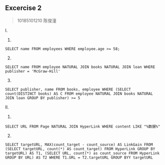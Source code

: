 ## Excercise 2

> 10185101210 陈俊潼

I.

1.

``` mysql
SELECT name FROM employees WHERE employee.age >= 58;
```

2.

```mysql
SELECT name FROM employee NATURAL JOIN books NATURAL JOIN loan WHERE publisher = 'McGraw-Hill'
```

3.

```mysql
SELECT publisher, name FROM books, employee WHERE (SELECT count(DISTINCT books) AS C FROM employee NATURAL JOIN books NATURAL JOIN loan GROUP BY publisher) >= 5 
```

II.

1.

```mysql
SELECT URL FROM Page NATURAL JOIN HyperLink WHERE content LIKE "%数据%"
```

2.

```mysql
SELECT targetURL, MAX(count_target - count_source) AS LinkGain FROM (SELECT targetURL, count(*) AS count_target) FROM HyperLink GROUP BY targetURL) AS T1, (SELECT URL, count(*) as count_source FROM HyperLink GROUP BY URL) AS T2 WHERE T1.URL = T2.targetURL GROUP BYY targetURL
```

